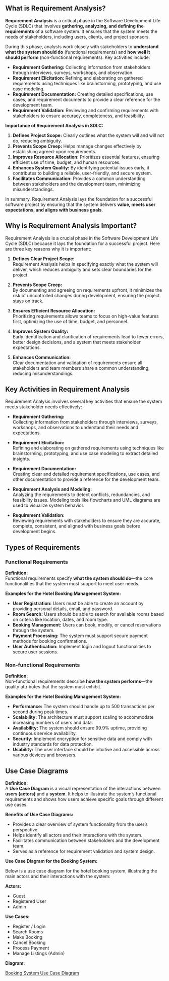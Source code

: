 ## What is Requirement Analysis?

**Requirement Analysis** is a critical phase in the Software Development Life Cycle (SDLC) that involves **gathering, analyzing, and defining the requirements** of a software system. It ensures that the system meets the needs of stakeholders, including users, clients, and project sponsors. 

During this phase, analysts work closely with stakeholders to **understand what the system should do** (functional requirements) and **how well it should perform** (non-functional requirements). Key activities include:

- **Requirement Gathering:** Collecting information from stakeholders through interviews, surveys, workshops, and observation.
- **Requirement Elicitation:** Refining and elaborating on gathered requirements using techniques like brainstorming, prototyping, and use case modeling.
- **Requirement Documentation:** Creating detailed specifications, use cases, and requirement documents to provide a clear reference for the development team.
- **Requirement Validation:** Reviewing and confirming requirements with stakeholders to ensure accuracy, completeness, and feasibility.

**Importance of Requirement Analysis in SDLC:**

1. **Defines Project Scope:** Clearly outlines what the system will and will not do, reducing ambiguity.
2. **Prevents Scope Creep:** Helps manage changes effectively by establishing agreed-upon requirements.
3. **Improves Resource Allocation:** Prioritizes essential features, ensuring efficient use of time, budget, and human resources.
4. **Enhances System Quality:** By identifying potential issues early, it contributes to building a reliable, user-friendly, and secure system.
5. **Facilitates Communication:** Provides a common understanding between stakeholders and the development team, minimizing misunderstandings.

In summary, Requirement Analysis lays the foundation for a successful software project by ensuring that the system delivers **value, meets user expectations, and aligns with business goals**.

## Why is Requirement Analysis Important?

Requirement Analysis is a crucial phase in the Software Development Life Cycle (SDLC) because it lays the foundation for a successful project. Here are three key reasons why it is important:

1. **Defines Clear Project Scope:**  
   Requirement Analysis helps in specifying exactly what the system will deliver, which reduces ambiguity and sets clear boundaries for the project.

2. **Prevents Scope Creep:**  
   By documenting and agreeing on requirements upfront, it minimizes the risk of uncontrolled changes during development, ensuring the project stays on track.

3. **Ensures Efficient Resource Allocation:**  
   Prioritizing requirements allows teams to focus on high-value features first, optimizing the use of time, budget, and personnel.

4. **Improves System Quality:**  
   Early identification and clarification of requirements lead to fewer errors, better design decisions, and a system that meets stakeholder expectations.

5. **Enhances Communication:**  
   Clear documentation and validation of requirements ensure all stakeholders and team members share a common understanding, reducing misunderstandings.

## Key Activities in Requirement Analysis

Requirement Analysis involves several key activities that ensure the system meets stakeholder needs effectively:

- **Requirement Gathering:**  
  Collecting information from stakeholders through interviews, surveys, workshops, and observations to understand their needs and expectations.

- **Requirement Elicitation:**  
  Refining and elaborating on gathered requirements using techniques like brainstorming, prototyping, and use case modeling to extract detailed insights.

- **Requirement Documentation:**  
  Creating clear and detailed requirement specifications, use cases, and other documentation to provide a reference for the development team.

- **Requirement Analysis and Modeling:**  
  Analyzing the requirements to detect conflicts, redundancies, and feasibility issues. Modeling tools like flowcharts and UML diagrams are used to visualize system behavior.

- **Requirement Validation:**  
  Reviewing requirements with stakeholders to ensure they are accurate, complete, consistent, and aligned with business goals before development begins.

## Types of Requirements

### Functional Requirements

**Definition:**  
Functional requirements specify **what the system should do**—the core functionalities that the system must support to meet user needs.

**Examples for the Hotel Booking Management System:**

- **User Registration:** Users must be able to create an account by providing personal details, email, and password.
- **Room Search:** Users should be able to search for available rooms based on criteria like location, dates, and room type.
- **Booking Management:** Users can book, modify, or cancel reservations through the system.
- **Payment Processing:** The system must support secure payment methods for booking confirmations.
- **User Authentication:** Implement login and logout functionalities to secure user sessions.

### Non-functional Requirements

**Definition:**  
Non-functional requirements describe **how the system performs**—the quality attributes that the system must exhibit.

**Examples for the Hotel Booking Management System:**

- **Performance:** The system should handle up to 500 transactions per second during peak times.
- **Scalability:** The architecture must support scaling to accommodate increasing numbers of users and data.
- **Availability:** The system should ensure 99.9% uptime, providing continuous service availability.
- **Security:** Implement encryption for sensitive data and comply with industry standards for data protection.
- **Usability:** The user interface should be intuitive and accessible across various devices and browsers.

## Use Case Diagrams

**Definition:**  
A **Use Case Diagram** is a visual representation of the interactions between **users (actors)** and a **system**. It helps to illustrate the system’s functional requirements and shows how users achieve specific goals through different use cases.

**Benefits of Use Case Diagrams:**

- Provides a clear overview of system functionality from the user’s perspective.  
- Helps identify all actors and their interactions with the system.  
- Facilitates communication between stakeholders and the development team.  
- Serves as a reference for requirement validation and system design.

**Use Case Diagram for the Booking System:**  

Below is a use case diagram for the hotel booking system, illustrating the main actors and their interactions with the system:

**Actors:**  
- Guest  
- Registered User  
- Admin  

**Use Cases:**  
- Register / Login  
- Search Rooms  
- Make Booking  
- Cancel Booking  
- Process Payment  
- Manage Listings (Admin)  

**Diagram:**  

[Booking System Use Case Diagram](alx-booking-uc.png)

